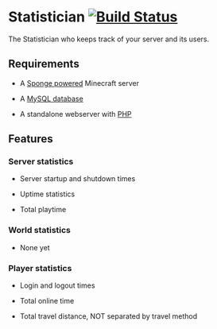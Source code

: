 Statistician [![Build Status](https://travis-ci.org/Yrlish/Statistician.svg?branch=develop)](https://travis-ci.org/Yrlish/Statistician)
============

The Statistician who keeps track of your server and its users.

Requirements
------------

-   A [Sponge powered](https://spongepowered.org) Minecraft server

-   A [MySQL database](http://lmgtfy.com/?q=MySQL)

-   A standalone webserver with [PHP](http://www.php.net)

Features
--------

### Server statistics

-   Server startup and shutdown times

-   Uptime statistics

-   Total playtime

### World statistics

-   None yet

### Player statistics

-   Login and logout times

-   Total online time

-   Total travel distance, NOT separated by travel method
